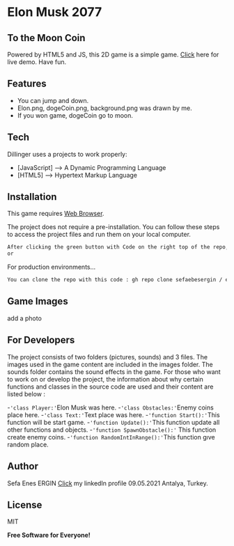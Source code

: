 # Elon Musk 2077
## To the Moon Coin





Powered by HTML5 and JS, this 2D game is a simple game.  [Click](sefaenesergin.github.io
) here for live demo. Have fun.



## Features

- You can jump and down.
- Elon.png, dogeCoin.png, background.png was drawn by me.
- If you won game, dogeCoin go to moon.


## Tech

Dillinger uses a  projects to work properly:

- [JavaScript] --> A Dynamic Programming Language
- [HTML5] --> Hypertext Markup Language



## Installation

This game requires [Web Browser](https://www.google.com/intl/tr_tr/chrome/).

The project does not require a pre-installation. You can follow these steps to access the project files and run them on your local computer.


```sh
After clicking the green button with Code on the right top of the repo, you can click on the Download ZIP tab.
or
```

For production environments...

```sh
You can clone the repo with this code : gh repo clone sefaebesergin / elonmusk2077

```

## Game Images


add a photo



## For Developers


The project consists of two folders (pictures, sounds) and 3 files. The images used in the game content are included in the images folder. The sounds folder contains the sound effects in the game. For those who want to work on or develop the project, the information about why certain functions and classes in the source code are used and their content are listed below :


-`'class Player:'`Elon Musk was here.
-`'class Obstacles:'`Enemy coins place here.
-`'class Text:'`Text place was here.
-`'function Start():'`This function will be start game.
-`'function Update():'`This function update all other functions and objects.
-`'function SpawnObstacle():'` This function create enemy coins.
-`'function RandomIntInRange():'`This function gıve random place.


## Author
Sefa Enes ERGIN
[Click](https://www.linkedin.com/in/sefa-enes-ergin/) my linkedIn profile 
09.05.2021 Antalya, Turkey.


## License

MIT

**Free Software for Everyone!**



